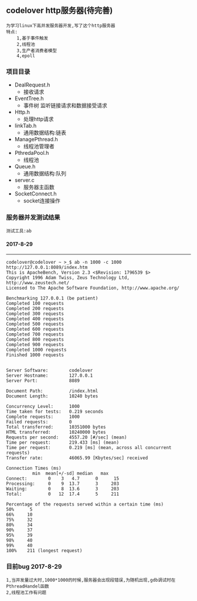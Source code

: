 ## codelover http服务器(待完善)

    为学习linux下高并发服务器开发,写了这个http服务器
    特点:
        1,基于事件触发
        2,线程池
        3,生产者消费者模型
        4,epoll

### 项目目录
-   DealRequest.h
    -   接收请求
-   EventTree.h
    -   事件树 监听链接请求和数据接受请求
-   Http.h
    -   处理http请求
-   linkTab.h
    -   通用数据结构:链表
-   ManagePthread.h
    -   线程池管理者
-   PthredaPool.h
    -   线程池
-   Queue.h
    -   通用数据结构:队列
-   server.c
    -   服务器主函数
-   SocketConnect.h
    -   socket连接操作


### 服务器并发测试结果
    测试工具:ab

#### 2017-8-29
------------------------------
    codelover@codelover ~ >_$ ab -n 1000 -c 1000 http://127.0.0.1:8089/index.htm
    This is ApacheBench, Version 2.3 <$Revision: 1796539 $>
    Copyright 1996 Adam Twiss, Zeus Technology Ltd, http://www.zeustech.net/
    Licensed to The Apache Software Foundation, http://www.apache.org/

    Benchmarking 127.0.0.1 (be patient)
    Completed 100 requests
    Completed 200 requests
    Completed 300 requests
    Completed 400 requests
    Completed 500 requests
    Completed 600 requests
    Completed 700 requests
    Completed 800 requests
    Completed 900 requests
    Completed 1000 requests
    Finished 1000 requests


    Server Software:        codelover
    Server Hostname:        127.0.0.1
    Server Port:            8089

    Document Path:          /index.html
    Document Length:        10240 bytes

    Concurrency Level:      1000
    Time taken for tests:   0.219 seconds
    Complete requests:      1000
    Failed requests:        0
    Total transferred:      10351000 bytes
    HTML transferred:       10240000 bytes
    Requests per second:    4557.20 [#/sec] (mean)
    Time per request:       219.433 [ms] (mean)
    Time per request:       0.219 [ms] (mean, across all concurrent requests)
    Transfer rate:          46065.99 [Kbytes/sec] received

    Connection Times (ms)
              min  mean[+/-sd] median   max
    Connect:        0    3   4.7      0      15
    Processing:     0    9  13.7      3     203
    Waiting:        0    8  13.6      3     203
    Total:          0   12  17.4      5     211

    Percentage of the requests served within a certain time (ms)
    50%      5
    66%     10
    75%     32
    80%     34
    90%     37
    95%     39
    98%     40
    99%     40
    100%    211 (longest request)

### 目前bug 2017-8-29
    1,当并发量过大时,1000*1000的时候,服务器会出现段错误,为随机出现,gdb调试时在PthreadHandel函数
    2,线程池工作有问题
